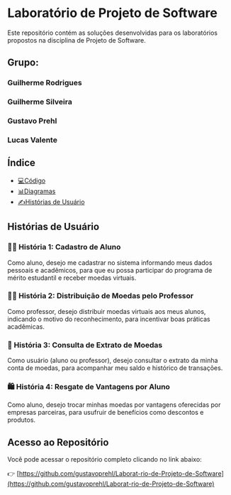 # Laboratório de Projeto de Software

Este repositório contém as soluções desenvolvidas para os laboratórios propostos na disciplina de Projeto de Software.

## Grupo:

### Guilherme Rodrigues
### Guilherme Silveira
### Gustavo Prehl
### Lucas Valente

## Índice

- [💻Código](https://github.com/gustavoprehl/Laborat-rio-de-Projeto-de-Software/tree/Lab03/Lab%20-%2003/C%C3%B3digo/frontend/project)
- [📊Diagramas](https://github.com/gustavoprehl/Laborat-rio-de-Projeto-de-Software/tree/Lab03/Lab%20-%2003/Diagramas)
- [✍️Histórias de Usuário](https://github.com/gustavoprehl/Laborat-rio-de-Projeto-de-Software/blob/Lab03/Lab%20-%2003/historiasusuario.md)

## Histórias de Usuário

### 🧑‍🎓 História 1: Cadastro de Aluno
Como aluno, desejo me cadastrar no sistema informando meus dados pessoais e acadêmicos, para que eu possa participar do programa de mérito estudantil e receber moedas virtuais.

### 👨‍🏫 História 2: Distribuição de Moedas pelo Professor
Como professor, desejo distribuir moedas virtuais aos meus alunos, indicando o motivo do reconhecimento, para incentivar boas práticas acadêmicas.

### 📄 História 3: Consulta de Extrato de Moedas
Como usuário (aluno ou professor), desejo consultar o extrato da minha conta de moedas, para acompanhar meu saldo e histórico de transações.

### 🛍️ História 4: Resgate de Vantagens por Aluno
Como aluno, desejo trocar minhas moedas por vantagens oferecidas por empresas parceiras, para usufruir de benefícios como descontos e produtos.

## Acesso ao Repositório

Você pode acessar o repositório completo clicando no link abaixo:

👉 [https://github.com/gustavoprehl/Laborat-rio-de-Projeto-de-Software](https://github.com/gustavoprehl/Laborat-rio-de-Projeto-de-Software)



